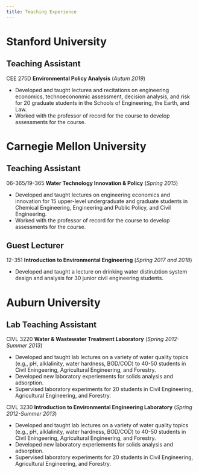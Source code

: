```yaml
---
title: Teaching Experience
---
```

# Stanford University
## Teaching Assistant
CEE 275D **Environmental Policy Analysis** (*Autum 2019*)
- Developed and taught lectures and recitations on engineering economics, technoecononmic assessment, decision analysis, and risk for 20 graduate students in the Schools of Engineering, the Earth, and Law.
- Worked with the professor of record for the course to develop assessments for the course.

# Carnegie Mellon University

## Teaching Assistant
06-365/19-365 **Water Technology Innovation & Policy** (*Spring 2015*)
- Developed and taught lectures on engineering economics and innovation for 15 upper-level undergraduate and graduate students in Chemical Engineering, Engineering and Public Policy, and Civil Engineering.
- Worked with the professor of record for the course to develop assessments for the course.

## Guest Lecturer
12-351 **Introduction to Environmental Engineering**  (*Spring 2017 and 2018*)
- Developed and taught a lecture on drinking water distirubtion system design and analysis for 30 junior civil engineering students.

# Auburn University

## Lab Teaching Assistant
CIVL 3220 **Water & Wastewater Treatment Laboratory** (*Spring 2012-Summer 2013*)
- Developed and taught lab lectures on a variety of water quality topics (e.g., pH, alklalinity, water hardness, BOD/COD) to 40-50 students in Civil Eningeering, Agricultural Engineering, and Forestry.
- Developed new laboratory experiements for solids analysis and adsorption.
- Supervised laboratory experiments for 20 students in Civil Engineering, Agricultural Engineering, and Forestry.

CIVL 3230 **Introduction to Environmental Engineering Laboratory** (*Spring 2012-Summer 2013*)
- Developed and taught lab lectures on a variety of water quality topics (e.g., pH, alklalinity, water hardness, BOD/COD) to 40-50 students in Civil Eningeering, Agricultural Engineering, and Forestry.
- Developed new laboratory experiements for solids analysis and adsorption.
- Supervised laboratory experiments for 20 students in Civil Engineering, Agricultural Engineering, and Forestry.
